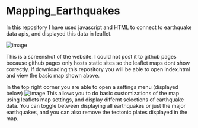 # Mapping_Earthquakes
In this repository I have used javascript and HTML to connect to earthquake data apis, and displayed this data in leaflet. 

![image](https://user-images.githubusercontent.com/81537476/154783302-3bb0cae8-bbe3-442a-94d5-d6cda316cca2.png)

This is a screenshot of the website. I could not post it to github pages because github pages only hosts static sites so the leaflet maps dont show correctly. 
If downloading this repository you will be able to open index.html and view the basic map shown above. 

In the top right corner you are able to open a settings menu (displayed below)
![image](https://user-images.githubusercontent.com/81537476/154783362-105e9efc-485e-4389-bd8b-b413014358c0.png)
This allows you to do basic customizations of the map using leaflets map settings, and display differnt selections of earthquake data. You can toggle between displaying all earthquakes or just the major earthquakes, and you can also remove the tectonic plates displayed in the map. 
